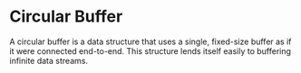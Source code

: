# Circular Buffer


  A circular buffer is a data structure that uses a single, fixed-size buffer as if it were connected end-to-end. This structure lends itself easily to buffering infinite data streams.
